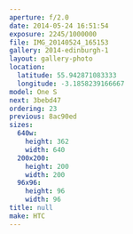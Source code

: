 ```yaml
---
aperture: f/2.0
date: 2014-05-24 16:51:54
exposure: 2245/1000000
file: IMG_20140524_165153
gallery: 2014-edinburgh-1
layout: gallery-photo
location:
  latitude: 55.942871083333
  longitude: -3.1858239166667
model: One S
next: 3bebd47
ordering: 23
previous: 8ac90ed
sizes:
  640w:
    height: 362
    width: 640
  200x200:
    height: 200
    width: 200
  96x96:
    height: 96
    width: 96
title: null
make: HTC
---
```

